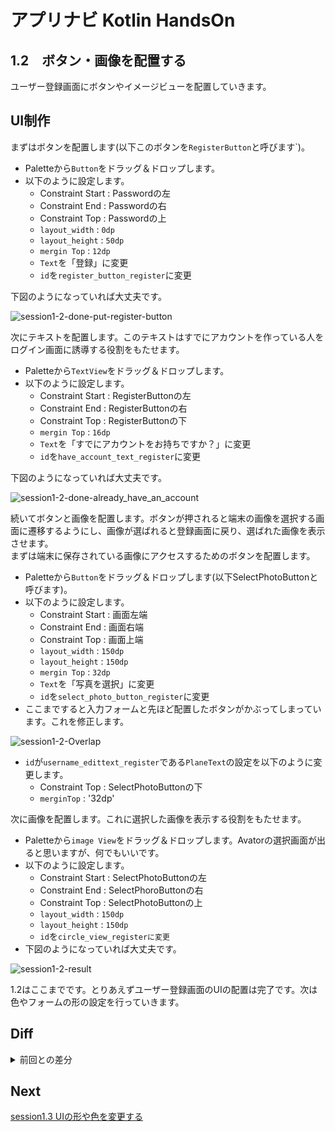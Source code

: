 # アプリナビ Kotlin HandsOn

## 1.2　ボタン・画像を配置する

ユーザー登録画面にボタンやイメージビューを配置していきます。

## UI制作

まずはボタンを配置します(以下このボタンを`RegisterButton`と呼びます`)。
- Paletteから`Button`をドラッグ＆ドロップします。
- 以下のように設定します。
  - Constraint Start : Passwordの左
  - Constraint End : Passwordの右
  - Constraint Top : Passwordの上
  - `layout_width` : `0dp`
  - `layout_height` : `50dp`
  - `mergin Top` : `12dp`
  - `Text`を「登録」に変更
  - `id`を`register_button_register`に変更

下図のようになっていれば大丈夫です。

![session1-2-done-put-register-button](https://user-images.githubusercontent.com/57338033/156706694-7c9829c6-2409-4758-b740-ddb86d141052.png)

次にテキストを配置します。このテキストはすでにアカウントを作っている人をログイン画面に誘導する役割をもたせます。
- Paletteから`TextView`をドラッグ＆ドロップします。
- 以下のように設定します。
  - Constraint Start : RegisterButtonの左
  - Constraint End : RegisterButtonの右
  - Constraint Top : RegisterButtonの下
  - `mergin Top` : `16dp`
  - `Text`を「すでにアカウントをお持ちですか？」に変更
  - `id`を`have_account_text_register`に変更

下図のようになっていれば大丈夫です。

![session1-2-done-already_have_an_account](https://user-images.githubusercontent.com/57338033/156707474-9d2ca47b-342d-4657-a700-cd6eb27bbc1e.png)

続いてボタンと画像を配置します。ボタンが押されると端末の画像を選択する画面に遷移するようにし、画像が選ばれると登録画面に戻り、選ばれた画像を表示させます。<br>
まずは端末に保存されている画像にアクセスするためのボタンを配置します。
- Paletteから`Button`をドラッグ＆ドロップします(以下SelectPhotoButtonと呼びます)。
- 以下のように設定します。
  - Constraint Start : 画面左端
  - Constraint End : 画面右端
  - Constraint Top : 画面上端
  - `layout_width` : `150dp`
  - `layout_height` : `150dp`
  - `mergin Top` : `32dp`
  - `Text`を「写真を選択」に変更
  - `id`を`select_photo_button_register`に変更
- ここまですると入力フォームと先ほど配置したボタンがかぶってしまっています。これを修正します。

![session1-2-Overlap](https://user-images.githubusercontent.com/57338033/156711816-e63dccad-754d-4614-9627-dd059cfe6816.png)

- `id`が`username_edittext_register`である`PlaneText`の設定を以下のように変更します。
  - Constraint Top : SelectPhotoButtonの下
  - `merginTop` : '32dp'

次に画像を配置します。これに選択した画像を表示する役割をもたせます。
- Paletteから`image View`をドラッグ＆ドロップします。Avatorの選択画面が出ると思いますが、何でもいいです。
- 以下のように設定します。
  - Constraint Start : SelectPhotoButtonの左
  - Constraint End : SelectPhoroButtonの右
  - Constraint Top : SelectPhotoButtonの上
  - `layout_width` : `150dp`
  - `layout_height` : `150dp`
  - `id`を`circle_view_registerに変更`
- 下図のようになっていれば大丈夫です。 

![session1-2-result](https://user-images.githubusercontent.com/57338033/156715315-7edaa0b2-2580-4527-918a-32a5f7babc3f.png)

1.2はここまでです。とりあえずユーザー登録画面のUIの配置は完了です。次は色やフォームの形の設定を行っていきます。

## Diff

<details>
  
<summary>前回との差分</summary>

- [diff](https://github.com/syota-kawaguchi/AppNavi_Kotlin_ChatApp_HandsOn/commit/cdfa306e3c6219f4b983fd9d7addf2d60a545926)
  
</details>

## Next

[session1.3 UIの形や色を変更する](https://github.com/syota-kawaguchi/AppNavi_Kotlin_ChatApp_HandsOn/compare/session1.1...session1.2)
